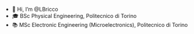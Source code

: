 - 👋 Hi, I’m @LBricco
- 🎓 BSc Physical Engineering, Politecnico di Torino
- 📚 MSc Electronic Engineering (Microelectronics), Politecnico di Torino

<!---
LBricco/LBricco is a ✨ special ✨ repository because its `README.md` (this file) appears on your GitHub profile.
You can click the Preview link to take a look at your changes.
--->
